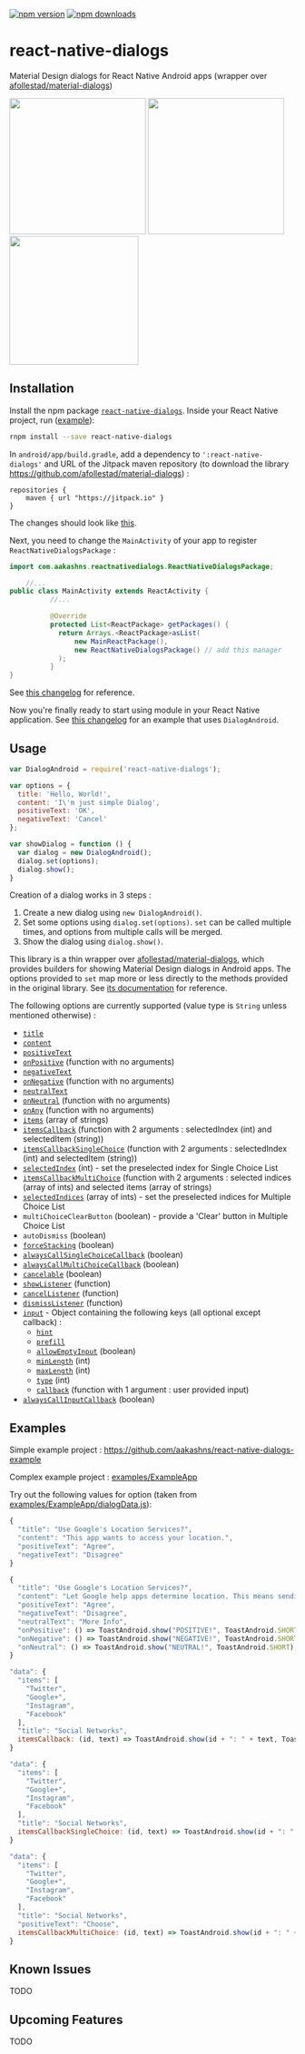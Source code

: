[![npm version](https://img.shields.io/npm/v/react-native-dialogs.svg?style=flat-square)](https://www.npmjs.com/package/react-native-dialogs)
[![npm downloads](https://img.shields.io/npm/dm/react-native-dialogs.svg?style=flat-square)](https://www.npmjs.com/package/react-native-dialogs)
# react-native-dialogs
Material Design dialogs for React Native Android apps (wrapper over [afollestad/material-dialogs](https://github.com/afollestad/material-dialogs))

<img src="https://pbs.twimg.com/media/CSww5lhUAAAE487.png" width="240">
<img src="https://pbs.twimg.com/media/CSww5hBUYAA7Ijo.png" width="240">
<img src="https://pbs.twimg.com/media/CSww5pMUcAEry95.png" width="227">


Installation
------------

Install the npm package [`react-native-dialogs`](https://www.npmjs.com/package/react-native-dialogs). Inside your React Native project, run ([example](https://github.com/aakashns/react-native-dialogs-example/commit/e6b83bf3d2238cf7e4ec3688519f38b2544ccad5)):
```bash
rnpm install --save react-native-dialogs
```


In `android/app/build.gradle`, add a dependency to `':react-native-dialogs'` and URL of the Jitpack maven repository (to download the library https://github.com/afollestad/material-dialogs) :
```
repositories {
    maven { url "https://jitpack.io" }
}

```
The changes should look like [this](https://github.com/aakashns/react-native-dialogs-example/commit/b58086d8fb9ece99f0e678dd8bf0e689a856bd43).

Next, you need to change the `MainActivity` of your app to register `ReactNativeDialogsPackage` :
```java
import com.aakashns.reactnativedialogs.ReactNativeDialogsPackage;

    //...
public class MainActivity extends ReactActivity {
          //...

          @Override
          protected List<ReactPackage> getPackages() {
            return Arrays.<ReactPackage>asList(
                new MainReactPackage(),
                new ReactNativeDialogsPackage() // add this manager
            );
          }
}

```
See [this changelog](https://github.com/aakashns/react-native-dialogs-example/commit/52cac27756963bcd2f4fdcd039e1a78028bb0abd) for reference.

Now you're finally ready to start using module in your React Native application. See [this changelog](https://github.com/aakashns/react-native-dialogs-example/commit/2d8e02c22275479d2fbbb89f99dcb846834bec9d) for an example that uses `DialogAndroid`.

Usage
-----
```javascript
var DialogAndroid = require('react-native-dialogs');

var options = {
  title: 'Hello, World!',
  content: 'I\'m just simple Dialog',
  positiveText: 'OK',
  negativeText: 'Cancel'
};

var showDialog = function () {
  var dialog = new DialogAndroid();
  dialog.set(options);
  dialog.show();
}
```
Creation of a dialog works in 3 steps :
1. Create a new dialog using `new DialogAndroid()`.
2. Set some options using `dialog.set(options)`. `set` can be called multiple times, and options from multiple calls will be merged.
3. Show the dialog using `dialog.show()`.

This library is a thin wrapper over [afollestad/material-dialogs](https://github.com/afollestad/material-dialogs), which provides builders for showing Material Design dialogs in Android apps. The options provided to `set` map more or less directly to the methods provided in the original library. See [its documentation](https://github.com/afollestad/material-dialogs#basic-dialog) for reference.

The following options are currently supported (value type is `String` unless mentioned otherwise) :
* [`title`](https://github.com/afollestad/material-dialogs#basic-dialog)
* [`content`](https://github.com/afollestad/material-dialogs#basic-dialog)
* [`positiveText`](https://github.com/afollestad/material-dialogs#basic-dialog)
* [`onPositive`](https://github.com/afollestad/material-dialogs#callbacks) (function with no arguments)
* [`negativeText`](https://github.com/afollestad/material-dialogs#basic-dialog)
* [`onNegative`](https://github.com/afollestad/material-dialogs#callbacks) (function with no arguments)
* [`neutralText`](https://github.com/afollestad/material-dialogs#neutral-action-button)
* [`onNeutral`](https://github.com/afollestad/material-dialogs#callbacks) (function with no arguments)
* [`onAny`](https://github.com/afollestad/material-dialogs#callbacks) (function with no arguments)
* [`items`](https://github.com/afollestad/material-dialogs#list-dialogs) (array of strings)
* [`itemsCallback`](https://github.com/afollestad/material-dialogs#list-dialogs) (function with 2 arguments : selectedIndex (int) and selectedItem (string))
* [`itemsCallbackSingleChoice`](https://github.com/afollestad/material-dialogs#single-choice-list-dialogs) (function with 2 arguments : selectedIndex (int) and selectedItem (string))
* [`selectedIndex`](https://github.com/afollestad/material-dialogs#single-choice-list-dialogs) (int) - set the preselected index for Single Choice List
* [`itemsCallbackMultiChoice`](https://github.com/afollestad/material-dialogs#multi-choice-list-dialogs) (function with 2 arguments : selected indices (array of ints) and selected items (array of strings)
* [`selectedIndices`](https://github.com/afollestad/material-dialogs#multi-choice-list-dialogs) (array of ints) - set the preselected indices for Multiple Choice List
* `multiChoiceClearButton` (boolean) - provide a 'Clear' button in Multiple Choice List
* `autoDismiss` (boolean)
* [`forceStacking`](https://github.com/afollestad/material-dialogs#stacked-action-buttons) (boolean)
* [`alwaysCallSingleChoiceCallback`](https://github.com/afollestad/material-dialogs#single-choice-list-dialogs) (boolean)
* [`alwaysCallMultiChoiceCallback`](https://github.com/afollestad/material-dialogs#multi-choice-list-dialogs) (boolean)
* [`cancelable`](https://github.com/afollestad/material-dialogs#show-cancel-and-dismiss-callbacks) (boolean)
* [`showListener`](https://github.com/afollestad/material-dialogs#show-cancel-and-dismiss-callbacks) (function)
* [`cancelListener`](https://github.com/afollestad/material-dialogs#show-cancel-and-dismiss-callbacks) (function)
* [`dismissListener`](https://github.com/afollestad/material-dialogs#show-cancel-and-dismiss-callbacks) (function)
* [`input`](https://github.com/afollestad/material-dialogs#input-dialogs) - Object containing the following keys (all optional except callback) :
  * [`hint`](https://github.com/afollestad/material-dialogs#input-dialogs)
  * [`prefill`](https://github.com/afollestad/material-dialogs#input-dialogs)
  * [`allowEmptyInput`](https://github.com/afollestad/material-dialogs#input-dialogs) (boolean)
  * [`minLength`](https://github.com/afollestad/material-dialogs#limiting-input-length) (int)
  * [`maxLength`](https://github.com/afollestad/material-dialogs#limiting-input-length) (int)
  * [`type`](https://github.com/afollestad/material-dialogs#input-dialogs) (int)
  * [`callback`](https://github.com/afollestad/material-dialogs#input-dialogs) (function with 1 argument : user provided input)
* [`alwaysCallInputCallback`](https://github.com/afollestad/material-dialogs#input-dialogs) (boolean)

Examples
--------

Simple example project : https://github.com/aakashns/react-native-dialogs-example

Complex example project : [examples/ExampleApp](https://github.com/aakashns/react-native-dialogs/tree/54d1253213b1a6a453a3ffb1d2dcc65b8dc287fd/examples/ExampleApp)

Try out the following values for option (taken from [examples/ExampleApp/dialogData.js](https://github.com/aakashns/react-native-dialogs/tree/54d1253213b1a6a453a3ffb1d2dcc65b8dc287fd/examples/ExampleApp/dialogData.js)):

```javascript
{
  "title": "Use Google's Location Services?",
  "content": "This app wants to access your location.",
  "positiveText": "Agree",
  "negativeText": "Disagree"
}
```

```javascript
{
  "title": "Use Google's Location Services?",
  "content": "Let Google help apps determine location. This means sending anonymous location data to Google, even when no apps are running.",
  "positiveText": "Agree",
  "negativeText": "Disagree",
  "neutralText": "More Info",
  "onPositive": () => ToastAndroid.show("POSITIVE!", ToastAndroid.SHORT),
  "onNegative": () => ToastAndroid.show("NEGATIVE!", ToastAndroid.SHORT),
  "onNeutral": () => ToastAndroid.show("NEUTRAL!", ToastAndroid.SHORT),
}
```

```javascript
"data": {
  "items": [
    "Twitter",
    "Google+",
    "Instagram",
    "Facebook"
  ],
  "title": "Social Networks",
  itemsCallback: (id, text) => ToastAndroid.show(id + ": " + text, ToastAndroid.SHORT);
}
```

```javascript
"data": {
  "items": [
    "Twitter",
    "Google+",
    "Instagram",
    "Facebook"
  ],
  "title": "Social Networks",
  itemsCallbackSingleChoice: (id, text) => ToastAndroid.show(id + ": " + text, ToastAndroid.SHORT);
}
```

```javascript
"data": {
  "items": [
    "Twitter",
    "Google+",
    "Instagram",
    "Facebook"
  ],
  "title": "Social Networks",
  "positiveText": "Choose",
  itemsCallbackMultiChoice: (id, text) => ToastAndroid.show(id + ": " + text, ToastAndroid.SHORT);
}
```



Known Issues
------------
TODO

Upcoming Features
-------
TODO
